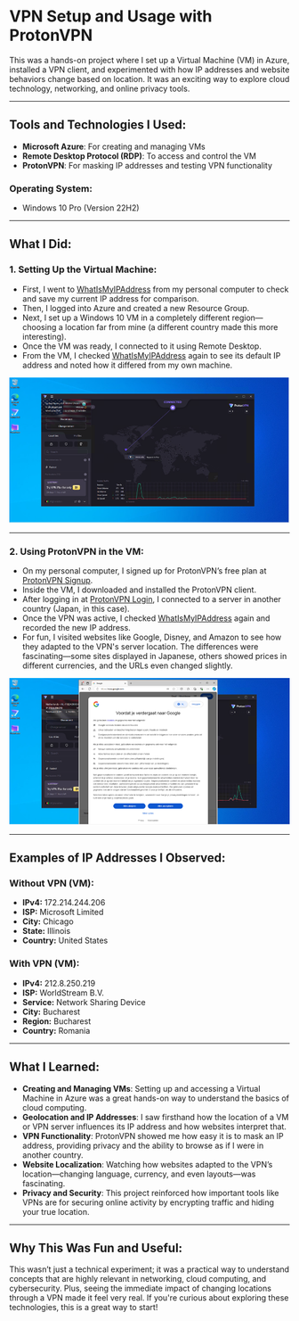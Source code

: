 # VPN Setup and Usage with ProtonVPN

This was a hands-on project where I set up a Virtual Machine (VM) in Azure, installed a VPN client, and experimented with how IP addresses and website behaviors change based on location. It was an exciting way to explore cloud technology, networking, and online privacy tools.

---

## **Tools and Technologies I Used:**
- **Microsoft Azure**: For creating and managing VMs  
- **Remote Desktop Protocol (RDP)**: To access and control the VM  
- **ProtonVPN**: For masking IP addresses and testing VPN functionality  

### **Operating System:**
- Windows 10 Pro (Version 22H2)

---

## **What I Did:**

### 1. Setting Up the Virtual Machine:
- First, I went to [WhatIsMyIPAddress](https://whatismyipaddress.com/) from my personal computer to check and save my current IP address for comparison.  
- Then, I logged into Azure and created a new Resource Group.  
- Next, I set up a Windows 10 VM in a completely different region—choosing a location far from mine (a different country made this more interesting).  
- Once the VM was ready, I connected to it using Remote Desktop.  
- From the VM, I checked [WhatIsMyIPAddress](https://whatismyipaddress.com/) again to see its default IP address and noted how it differed from my own machine.  

![screenshot](https://github.com/Jalal-Hatamleh/Proton-VPN/blob/main/images/1.png?raw=true)

---

### 2. Using ProtonVPN in the VM:
- On my personal computer, I signed up for ProtonVPN’s free plan at [ProtonVPN Signup](https://protonvpn.com/signup).  
- Inside the VM, I downloaded and installed the ProtonVPN client.  
- After logging in at [ProtonVPN Login](https://account.protonvpn.com/login), I connected to a server in another country (Japan, in this case).  
- Once the VPN was active, I checked [WhatIsMyIPAddress](https://whatismyipaddress.com/) again and recorded the new IP address.  
- For fun, I visited websites like Google, Disney, and Amazon to see how they adapted to the VPN's server location. The differences were fascinating—some sites displayed in Japanese, others showed prices in different currencies, and the URLs even changed slightly.

![screenshot](https://github.com/Jalal-Hatamleh/Proton-VPN/blob/main/images/2.png?raw=true)

---

## **Examples of IP Addresses I Observed:**

### **Without VPN (VM):**
- **IPv4:** 172.214.244.206  
- **ISP:** Microsoft Limited  
- **City:** Chicago  
- **State:** Illinois  
- **Country:** United States  

### **With VPN (VM):**
- **IPv4:** 212.8.250.219  
- **ISP:** WorldStream B.V.  
- **Service:** Network Sharing Device  
- **City:** Bucharest  
- **Region:** Bucharest  
- **Country:** Romania  

---

## **What I Learned:**

- **Creating and Managing VMs**: Setting up and accessing a Virtual Machine in Azure was a great hands-on way to understand the basics of cloud computing.  
- **Geolocation and IP Addresses**: I saw firsthand how the location of a VM or VPN server influences its IP address and how websites interpret that.  
- **VPN Functionality**: ProtonVPN showed me how easy it is to mask an IP address, providing privacy and the ability to browse as if I were in another country.  
- **Website Localization**: Watching how websites adapted to the VPN’s location—changing language, currency, and even layouts—was fascinating.  
- **Privacy and Security**: This project reinforced how important tools like VPNs are for securing online activity by encrypting traffic and hiding your true location.  

---

## **Why This Was Fun and Useful:**

This wasn’t just a technical experiment; it was a practical way to understand concepts that are highly relevant in networking, cloud computing, and cybersecurity. Plus, seeing the immediate impact of changing locations through a VPN made it feel very real. If you're curious about exploring these technologies, this is a great way to start!
